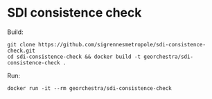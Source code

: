 # SDI consistence check

Build:
```
git clone https://github.com/sigrennesmetropole/sdi-consistence-check.git
cd sdi-consistence-check && docker build -t georchestra/sdi-consistence-check .
```

Run:
```
docker run -it --rm georchestra/sdi-consistence-check
```
